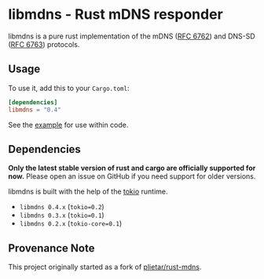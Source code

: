 # libmdns - Rust mDNS responder

libmdns is a pure rust implementation of the mDNS ([RFC 6762]) and DNS-SD ([RFC 6763]) protocols.

[RFC 6762]: https://tools.ietf.org/html/rfc6762
[RFC 6763]: https://tools.ietf.org/html/rfc6763

## Usage

To use it, add this to your `Cargo.toml`:

```toml
[dependencies]
libmdns = "0.4"
```

See the [example](https://github.com/librespot-org/libmdns/blob/stable-0.3.x/examples/register.rs) for use within code.

## Dependencies

**Only the latest stable version of rust and cargo are officially supported for now.**
Please open an issue on GitHub if you need support for older versions.

libmdns is built with the help of the [tokio](https://github.com/tokio-rs/tokio) runtime.

* `libmdns 0.4.x` (`tokio=0.2`)
* `libmdns 0.3.x` (`tokio=0.1`)
* `libmdns 0.2.x` (`tokio-core=0.1`)

## Provenance Note
This project originally started as a fork of [plietar/rust-mdns](https://github.com/plietar/rust-mdns).
